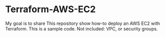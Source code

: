 # Terraform-AWS-EC2
My goal is to share This repository show how-to deploy an AWS EC2 with Terraform. This is a sample code. Not included: VPC, or security groups.
